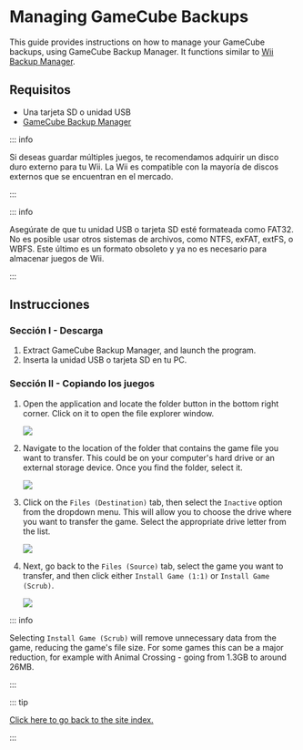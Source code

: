 # Managing GameCube Backups

This guide provides instructions on how to manage your GameCube backups, using GameCube Backup Manager. It functions similar to [Wii Backup Manager](wii-backups#using-wii-backup-manager).

## Requisitos

- Una tarjeta SD o unidad USB
- [GameCube Backup Manager](https://github.com/AxionDrak/GameCube-Backup-Manager/releases)

::: info

Si deseas guardar múltiples juegos, te recomendamos adquirir un disco duro externo para tu Wii. La Wii es compatible con la mayoría de discos externos que se encuentran en el mercado.

:::

::: info

Asegúrate de que tu unidad USB o tarjeta SD esté formateada como FAT32. No es posible usar otros sistemas de archivos, como NTFS, exFAT, extFS, o WBFS. Este último es un formato obsoleto y ya no es necesario para almacenar juegos de Wii.

:::

## Instrucciones

### Sección I - Descarga

1. Extract GameCube Backup Manager, and launch the program.
2. Inserta la unidad USB o tarjeta SD en tu PC.

### Sección II - Copiando los juegos

1. Open the application and locate the folder button in the bottom right corner. Click on it to open the file explorer window.

   ![](/images/desktop-apps/GCBM/folderbutton.png)

2. Navigate to the location of the folder that contains the game file you want to transfer. This could be on your computer's hard drive or an external storage device. Once you find the folder, select it.

   ![](/images/desktop-apps/GCBM/selectfolder.png)

3. Click on the `Files (Destination)` tab, then select the `Inactive` option from the dropdown menu. This will allow you to choose the drive where you want to transfer the game. Select the appropriate drive letter from the list.

   ![](/images/desktop-apps/GCBM/selectdrive.png)

4. Next, go back to the `Files (Source)` tab, select the game you want to transfer, and then click either `Install Game (1:1)` or `Install Game (Scrub)`.

   ![](/images/desktop-apps/GCBM/installgame.png)

::: info

Selecting `Install Game (Scrub)` will remove unnecessary data from the game, reducing the game's file size. For some games this can be a major reduction, for example with Animal Crossing - going from 1.3GB to around 26MB.

:::

::: tip

[Click here to go back to the site index.](site-navigation)

:::
